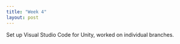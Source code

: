 ```yaml
---
title: "Week 4"
layout: post
---
```


Set up Visual Studio Code for Unity, worked on individual branches.
